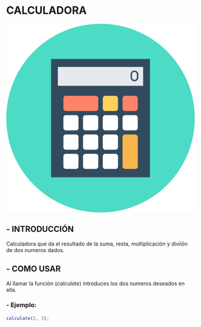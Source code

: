 # CALCULADORA

![calculator logo](calculator-icon.png)

## - INTRODUCCIÓN

Calculadora que da el resultado de la suma, resta, multiplicación y diviión de dos numeros dados.

## - COMO USAR

Al llamar la función (*calculate*) introduces los dos numeros deseados en ella.

### - **Ejemplo:**

```javascript
calculate(2, 3);
```